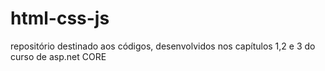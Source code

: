 # html-css-js
repositório destinado aos códigos, desenvolvidos nos capítulos 1,2 e 3 do curso de asp.net CORE
